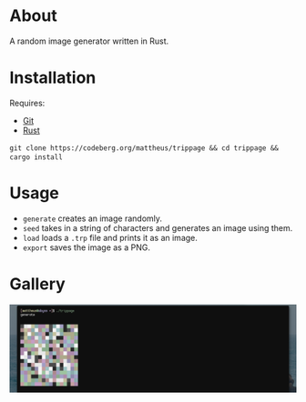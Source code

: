 # About
A random image generator written in Rust.

# Installation
Requires:
* [Git](https://git-scm.com/downloads)
* [Rust](https://www.rust-lang.org/tools/install)
```
git clone https://codeberg.org/mattheus/trippage && cd trippage && cargo install
```

# Usage
* `generate` creates an image randomly.
* `seed` takes in a string of characters and generates an image using them.
* `load` loads a `.trp` file and prints it as an image.
* `export` saves the image as a PNG.

# Gallery
![Example](example.png)
